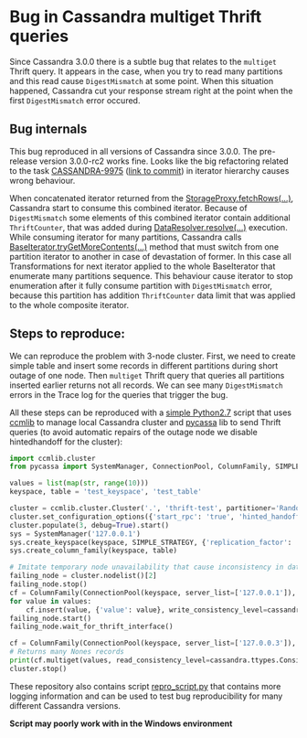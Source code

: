 # Bug in Cassandra multiget Thrift queries

Since Cassandra 3.0.0 there is a subtle bug that relates to the `multiget` Thrift query. 
It appears in the case, when you try to read many partitions and this read cause `DigestMismatch` at some point. 
When this situation happened, Cassandra cut your response stream right at the point when the first `DigestMismatch` error occured.


## Bug internals
This bug reproduced in all versions of Cassandra since 3.0.0. The pre-release version 3.0.0-rc2 works fine. 
Looks like the big refactoring related to the task [CASSANDRA-9975](https://issues.apache.org/jira/browse/CASSANDRA-9975) ([link to commit](https://github.com/apache/cassandra/commit/609497471441273367013c09a1e0e1c990726ec7)) in iterator hierarchy causes wrong behaviour.

When concatenated iterator returned from the [StorageProxy.fetchRows(...)](https://github.com/apache/cassandra/blob/a05785d82c621c9cd04d8a064c38fd2012ef981c/src/java/org/apache/cassandra/service/StorageProxy.java#L1770),
Cassandra start to consume this combined iterator. 
Because of `DigestMismatch` some elements of this combined iterator contain additional `ThriftCounter`, that was added during [DataResolver.resolve(...)](https://github.com/apache/cassandra/blob/ee9e06b5a75c0be954694b191ea4170456015b98/src/java/org/apache/cassandra/service/reads/DataResolver.java#L120) execution.
While consuming iterator for many partitions, Cassandra calls [BaseIterator.tryGetMoreContents(...)](https://github.com/apache/cassandra/blob/a05785d82c621c9cd04d8a064c38fd2012ef981c/src/java/org/apache/cassandra/db/transform/BaseIterator.java#L115)
method that must switch from one partition iterator to another in case of devastation of former. 
In this case all Transformations for next iterator applied to the whole BaseIterator that enumerate many partitions sequence. 
This behaviour cause iterator to stop enumeration after it fully consume partition with `DigestMismatch` error, 
because this partition has addition `ThriftCounter` data limit that was applied to the whole composite iterator.


## Steps to reproduce:

We can reproduce the problem with 3-node cluster. First, we need to create simple table and insert some records in different partitions during short outage of one node.
Then `multiget` Thrift query that queries all partitions inserted earlier returns not all records. 
We can see many `DigestMismatch` errors in the Trace log for the queries that trigger the bug.

All these steps can be reproduced with a [simple Python2.7](small_repro_script.py) script that uses [ccmlib](https://github.com/riptano/ccm) to manage local Cassandra cluster and [pycassa](https://github.com/pycassa/pycassa) lib to send Thrift queries
(to avoid automatic repairs of the outage node we disable hintedhandoff  for the cluster):
```Python
import ccmlib.cluster
from pycassa import SystemManager, ConnectionPool, ColumnFamily, SIMPLE_STRATEGY, cassandra

values = list(map(str, range(10)))
keyspace, table = 'test_keyspace', 'test_table'

cluster = ccmlib.cluster.Cluster('.', 'thrift-test', partitioner='RandomPartitioner', cassandra_version='3.11.2')
cluster.set_configuration_options({'start_rpc': 'true', 'hinted_handoff_enabled': 'false'})
cluster.populate(3, debug=True).start()
sys = SystemManager('127.0.0.1')
sys.create_keyspace(keyspace, SIMPLE_STRATEGY, {'replication_factor': '3'})
sys.create_column_family(keyspace, table)

# Imitate temporary node unavailability that cause inconsistency in data across nodes
failing_node = cluster.nodelist()[2]
failing_node.stop()
cf = ColumnFamily(ConnectionPool(keyspace, server_list=['127.0.0.1']), table)
for value in values:
    cf.insert(value, {'value': value}, write_consistency_level=cassandra.ttypes.ConsistencyLevel.QUORUM)
failing_node.start()
failing_node.wait_for_thrift_interface()

cf = ColumnFamily(ConnectionPool(keyspace, server_list=['127.0.0.3']), table)
# Returns many Nones records
print(cf.multiget(values, read_consistency_level=cassandra.ttypes.ConsistencyLevel.QUORUM).values())
cluster.stop()
```

These repository also contains script [repro_script.py](repro_script.py) that contains 
more logging information and can be used to test bug reproducibility for many different Cassandra versions.

**Script may poorly work with in the Windows environment**
